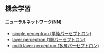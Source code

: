 ## 機会学習
  
#### ニューラルネットワーク(NN)
* [simple perceptron (単純パーセプトロン)](https://github.com/dsonoda/machine-learning/tree/master/nn/simple_perceptron "simple perceptron (単純パーセプトロン)")
* [layer perceptron (1層パーセプトロン)](https://github.com/dsonoda/machine-learning/tree/master/nn/layer_perceptron "layer perceptron (1層パーセプトロン)")
* [multi layer perceptron (多層パーセプトロン)](https://github.com/dsonoda/machine-learning/tree/master/nn/multi_layer_perceptron "multi layer perceptron (多層パーセプトロン)")

